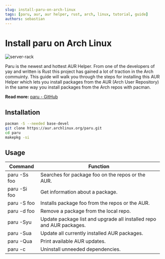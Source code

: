 ```yaml
---
slug: install-paru-on-arch-linux
tags: [paru, aur, aur helper, rust, arch, linux, tutorial, guide]
authors: sebastian
---
```

# Install paru on Arch Linux

![server-rack](/img/server-rack.webp)

Paru is the newest and hottest AUR Helper. From one of the developers of yay and written is Rust this project has gained a lot of traction in the Arch commuinty. This guide will walk you through the steps for installing this AUR Helper which lets you install packages from the AUR (Arch User Repository) in the same way you install packages from the Arch repos with pacman.

<!--truncate-->

**Read more:** [paru - GitHub](https://github.com/Morganamilo/paru)

## Installation
```bash
pacman -S --needed base-devel
git clone https://aur.archlinux.org/paru.git
cd paru
makepkg -si
```

## Usage
| Command      | Function                                          |
| ------------ | ------------------------------------------------- |
| paru -Ss foo | Searches for package foo on the repos or the AUR. |
| paru -Si foo | Get information about a package.                  |
| paru -S foo  | Installs package foo from the repos or the AUR.   |
| paru -d foo  | Remove a package from the local repo.             |
| paru -Syu    | Update package list and upgrade all installed repo and AUR packages. |
| paru -Sua    | Update all currently installed AUR packages.      |
| paru -Qua    | Print available AUR updates.                      |
| paru -c      | Uninstall unneeded dependencies.                  |
